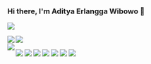 ### Hi there, I'm Aditya Erlangga Wibowo 👋

<p align="align"><img src="https://www.codewars.com/users/adityaerlangga2003/badges/large"/><br/></p>

<img align="left" src="https://github-readme-stats.vercel.app/api?username=adityaerlangga&layout=compact&theme=maroongold&langs_count=12"/>
<img align="left" src="https://github-readme-stats.vercel.app/api/top-langs/?username=adityaerlangga&layout=compact&theme=maroongold&langs_count=12"/><br/>
<img align="left" src="https://img.shields.io/badge/php-%23777BB4.svg?style=for-the-badge&logo=php&logoColor=white"/>
<p>
<img src="https://img.shields.io/badge/go-%2300ADD8.svg?style=for-the-badge&logo=go&logoColor=white"/>
<img src="https://img.shields.io/badge/javascript-%23323330.svg?style=for-the-badge&logo=javascript&logoColor=%23F7DF1E"/>
<img src="https://img.shields.io/badge/mysql-%2300f.svg?style=for-the-badge&logo=mysql&logoColor=white"/>
<img src="https://img.shields.io/badge/Codewars-B1361E?style=for-the-badge&logo=codewars&logoColor=grey"/>
<img src="https://img.shields.io/badge/laravel-%23FF2D20.svg?style=for-the-badge&logo=laravel&logoColor=white"/>
<img src="https://img.shields.io/badge/CodeIgniter-%23EF4223.svg?style=for-the-badge&logo=codeIgniter&logoColor=white"/>
<img src="https://img.shields.io/badge/Visual%20Studio%20Code-0078d7.svg?style=for-the-badge&logo=visual-studio-code&logoColor=white"/>
</p>
<!--
**adityaerlangga/adityaerlangga** is a ✨ _special_ ✨ repository because its `README.md` (this file) appears on your GitHub profile.

Here are some ideas to get you started:

- 🔭 I’m currently working on Sekolah.mu
- 🌱 I’m currently learning Go
- 📫 How to reach me: (+62) 822 8073 1079 or www.adityaerlangga.id
- 😄 Pronouns: He/Him
- ⚡ Fun fact: I'm a Collegian
  -->
